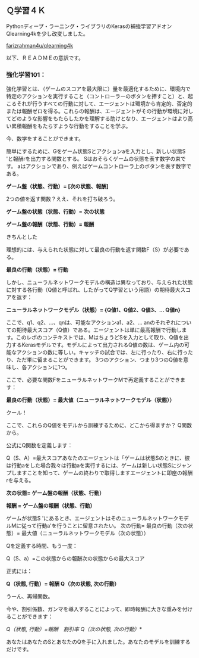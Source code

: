 ## Ｑ学習４Ｋ

Pythonディープ・ラーニング・ライブラリのKerasの補強学習アドオンQlearning4kを少し改変しました。

[farizrahman4u/qlearning4k](https://github.com/farizrahman4u/qlearning4k)

以下、ＲＥＡＤＭＥの意訳です。

### 強化学習101：

強化学習とは、（ゲームのスコアを最大限に）量を最適化するために、環境内で特定のアクションを実行すること（コントローラーのボタンを押すこと）と、起こるそれが行うすべての行動に対して、エージェントは環境から肯定的、否定的または報酬ゼロを得る。これらの報酬は、エージェントがその行動が環境に対してどのような影響をもたらしたかを理解する助けとなり、エージェントはより高い累積報酬をもたらすような行動をすることを学ぶ。

今、数学をすることができます。

簡単にするために、Gをゲーム状態Sとアクションaを入力とし、新しい状態S 'と報酬rを出力する関数とする。 Sはおそらくゲームの状態を表す数字の束です。 aはアクションであり、例えばゲームコントローラ上のボタンを表す数字である。

**ゲーム盤（状態、行動）= [次の状態、報酬]**

2つの値を返す関数？ええ、それを打ち破ろう。

**ゲーム盤の状態（状態、行動）= 次の状態**

**ゲーム盤の報酬（状態、行動）= 報酬**

きちんとした

理想的には、与えられた状態に対して最良の行動を返す関数F（S）が必要である。

**最良の行動（状態）= 行動**

しかし、ニューラルネットワークモデルの構造は異なっており、与えられた状態に対する各行動（Q値と呼ばれ、したがってQ学習という用語）の期待最大スコアを返す：

**ニューラルネットワークモデル（状態）= {Q値1、Q値2、Q値3、... Q値n}**

ここで、q1、q2、...、qnは、可能なアクションa1、a2、... anのそれぞれについての期待最大スコア（Q値）である。エージェントは単に最高報酬で行動します。このレポのコンテキストでは、MはちょうどSを入力として取り、Q値を出力するKerasモデルです。モデルによって出力されるQ値の数は、ゲーム内の可能なアクションの数に等しい。キャッチの試合では、左に行ったり、右に行ったり、ただ単に留まることができます。 3つのアクション、つまり3つのQ値を意味し、各アクションに1つ。

ここで、必要な関数FをニューラルネットワークMで再定義することができます：

**最良の行動（状態）= 最大値（ニューラルネットワークモデル（状態））**

クール！

ここで、これらのQ値をモデルから訓練するために、どこから得ますか？ Q関数から。

公式にQ関数を定義します：

Q（S、A）=最大スコアあなたのエージェントは「ゲームは状態Sのときに、彼は行動aをした場合我々は行動aを実行するには、ゲームは新しい状態Sにジャンプしますことを知って、ゲームの終わりで取得しますエージェントに即座の報酬rを与える。

**次の状態= ゲーム盤の報酬（状態、行動）**

**報酬 = ゲーム盤の報酬（状態、行動）**

ゲームが状態S 'にあるとき、エージェントはそのニューラルネットワークモデルMに従って行動a'を行うことに留意されたい。
次の行動= 最良の行動（次の状態）= 最大値（ニューラルネットワークモデル（次の状態））

Qを定義する時間、もう一度：

Q（S、a）=この状態からの報酬次の状態からの最大スコア

正式には：

**Q（状態, 行動）= 報酬 Q（次の状態, 次の行動）**

うーん、再帰関数。

今や、割引係数、ガンマを導入することによって、即時報酬に大きな重みを付けることができます：

**Q（状態, 行動）=報酬　割引率* Q（次の状態, 次の行動）**

あなたはあなたのSとあなたのQを手に入れました。あなたのモデルを訓練するだけです。

